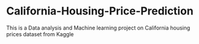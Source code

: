 # California-Housing-Price-Prediction
This is a Data analysis and Machine learning project on California housing prices dataset from Kaggle
